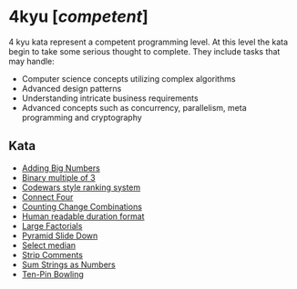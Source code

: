 # 4kyu [*competent*]
4 kyu kata represent a competent programming level. At this level the kata begin to take some serious thought to complete. They include tasks that may handle:  
- Computer science concepts utilizing complex algorithms  
- Advanced design patterns  
- Understanding intricate business requirements  
- Advanced concepts such as concurrency, parallelism, meta programming and cryptography

## Kata

- [Adding Big Numbers](https://www.codewars.com/kata/525f4206b73515bffb000b21/)
- [Binary multiple of 3](https://www.codewars.com/kata/54de279df565808f8b00126a/)
- [Codewars style ranking system](https://www.codewars.com/kata/51fda2d95d6efda45e00004e/)
- [Connect Four](https://www.codewars.com/kata/56882731514ec3ec3d000009/)
- [Counting Change Combinations](https://www.codewars.com/kata/541af676b589989aed0009e7/)
- [Human readable duration format](https://www.codewars.com/kata/human-readable-duration-format)
- [Large Factorials](https://www.codewars.com/kata/557f6437bf8dcdd135000010/)
- [Pyramid Slide Down](https://www.codewars.com/kata/551f23362ff852e2ab000037/)
- [Select median](https://www.codewars.com/kata/5540f0a23a2716acb6000004/)
- [Strip Comments](https://www.codewars.com/kata/51c8e37cee245da6b40000bd/)
- [Sum Strings as Numbers](https://www.codewars.com/kata/5324945e2ece5e1f32000370/)
- [Ten-Pin Bowling](https://www.codewars.com/kata/5531abe4855bcc8d1f00004c/)
